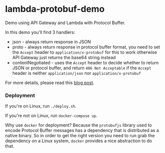 # lambda-protobuf-demo

Demo using API Gateway and Lambda with Protocol Buffer.

In this demo you'll find 3 handlers:

* json - always return response in JSON
* proto - always return response in protocol buffer format, you need to set the
`Accept` header to `application/x-protobuf` for this to work otherwise API Gateway
just returns the base64 string instead
* contentNegotiated - uses the `Accept` header to decide whether to return JSON
or protocol buffer, and return `406 Not Acceptable` if the `Accept` header is 
neither `application/json` nor `application/x-protobuf`

For more details, please read this [blog post](https://medium.com/@theburningmonk/using-protocol-buffers-with-api-gateway-and-aws-lambda-22c3804f3e76).

### Deployment

If you're on Linux, run `./deploy.sh`.

If you're not on Linux, run `docker-compose up`.

Why use `docker` for deployment? Because the `protobufjs` library used to encode
Protocol Buffer messages has a dependency that is distributed as a native
binary. So in order to get the right version you need to run grab the dependency
on a Linux system, `docker` provides a nice abstraction to do that.